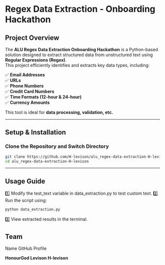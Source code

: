 #  Regex Data Extraction - Onboarding Hackathon

## **Project Overview**
The **ALU Regex Data Extraction Onboarding Hackathon** is a Python-based solution designed to extract structured data from unstructured text using **Regular Expressions (Regex)**.  
This project efficiently identifies and extracts key data types, including:

✅ **Email Addresses**  
✅ **URLs**  
✅ **Phone Numbers**  
✅ **Credit Card Numbers**  
✅ **Time Formats (12-hour & 24-hour)**  
✅ **Currency Amounts**  

This tool is ideal for **data processing, validation, etc.**

---

## **Setup & Installation**

### **Clone the Repository and Switch Directory**
```sh
git clone https://github.com/H-levison/alu_regex-data-extraction-H-levison.git
cd alu_regex-data-extraction-H-levison
```
---

## **Usage Guide**
1️⃣ Modify the test_text variable in data_extraction.py to test custom text.
2️⃣ Run the script using:

```sh
python data_extraction.py
```

3️⃣ View extracted results in the terminal.

## **Team**
Name	GitHub Profile

**HonourGod Levison H-levison**